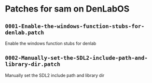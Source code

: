 # Patches for sam on DenLabOS

## `0001-Enable-the-windows-function-stubs-for-denlab.patch`

Enable the windows function stubs for denlab


## `0002-Manually-set-the-SDL2-include-path-and-library-dir.patch`

Manually set the SDL2 include path and library dir


